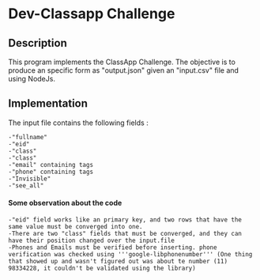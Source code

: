 # Dev-Classapp Challenge
## Description
This program implements the ClassApp Challenge. The objective is to produce an specific form as "output.json" given an "input.csv" file and using NodeJs. 
## Implementation
The input file contains the following fields : 
    
    -"fullname"
    -"eid"
    -"class"
    -"class"
    -"email" containing tags
    -"phone" containing tags
    -"Invisible"
    -"see_all"


#### Some observation about the code
    -"eid" field works like an primary key, and two rows that have the same value must be converged into one.
    -There are two "class" fields that must be converged, and they can have their position changed over the input.file
    -Phones and Emails must be verified before inserting. phone verification was checked using '''google-libphonenumber''' (One thing that showed up and wasn't figured out was about te number (11) 98334228, it couldn't be validated using the library)
